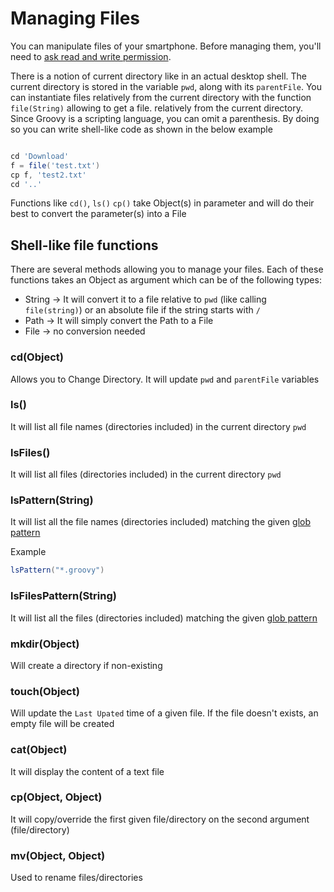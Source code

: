 # Managing Files
You can manipulate files of your smartphone. 
Before managing them, you'll need to [ask read and write permission](https://tambapps.github.io/groovy-shell-user-manual/shell-general/#ask-permission).


There is a notion of current directory like in an actual desktop shell.
The current directory is stored in the variable `pwd`, along with its `parentFile`. 
You can instantiate files relatively from the current directory with
the function `file(String)` allowing to get a file.
relatively from the current directory.
Since Groovy is a scripting language, you can omit a parenthesis. 
By doing so you can write shell-like code as shown in the below example

```groovy  

cd 'Download'
f = file('test.txt')
cp f, 'test2.txt' 
cd '..'
```

Functions like `cd()`,  `ls()` `cp()` take Object(s) in parameter and will do their best to convert
the parameter(s) into a File



## Shell-like file functions

There are several methods allowing you to manage your files. Each of these functions takes an Object
as argument which can be of the following types:
- String -> It will convert it to a file relative to `pwd` (like calling `file(string)`) or an absolute file
  if the string starts with `/`
- Path -> It will simply convert the Path to a File
- File -> no conversion needed

### cd(Object)
Allows you to Change Directory. It will update `pwd` and `parentFile` variables

### ls()
It will list all file names (directories included) in the current directory `pwd`

### lsFiles()
It will list all files (directories included) in the current directory `pwd`

### lsPattern(String)
It will list all the file names (directories included) matching the given [glob pattern](https://en.wikipedia.org/wiki/Glob_(programming))

Example
```groovy
lsPattern("*.groovy")
```

### lsFilesPattern(String)
It will list all the files (directories included) matching the given [glob pattern](https://en.wikipedia.org/wiki/Glob_(programming))

### mkdir(Object)
Will create a directory if non-existing

### touch(Object)
Will update the `Last Upated` time of a given file. If the file doesn't exists, an empty file will
be created

### cat(Object)
It will display the content of a text file

### cp(Object, Object)
It will copy/override the first given file/directory on the second argument (file/directory) 

### mv(Object, Object)
Used to rename files/directories